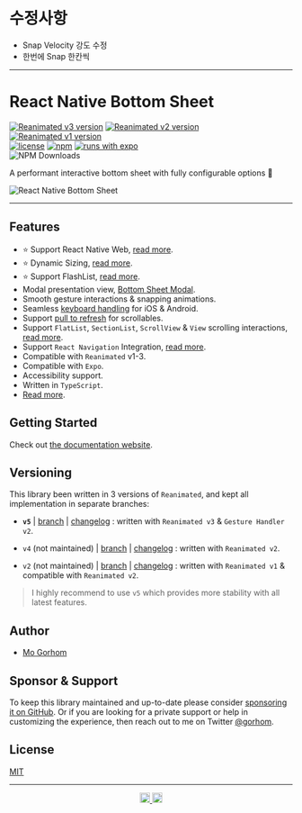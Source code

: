 # 수정사항

* Snap Velocity 강도 수정  
* 한번에 Snap 한칸씩 


---

# React Native Bottom Sheet

[![Reanimated v3 version](https://img.shields.io/github/package-json/v/gorhom/react-native-bottom-sheet/master?label=Reanimated%20v3&style=flat-square)](https://www.npmjs.com/package/@gorhom/bottom-sheet) [![Reanimated v2 version](https://img.shields.io/github/package-json/v/gorhom/react-native-bottom-sheet/v4?label=Reanimated%20v2&style=flat-square)](https://www.npmjs.com/package/@gorhom/bottom-sheet)  [![Reanimated v1 version](https://img.shields.io/github/package-json/v/gorhom/react-native-bottom-sheet/v2?label=Reanimated%20v1&style=flat-square)](https://www.npmjs.com/package/@gorhom/bottom-sheet)<br>
[![license](https://img.shields.io/npm/l/@gorhom/bottom-sheet?style=flat-square)](https://www.npmjs.com/package/@gorhom/bottom-sheet) [![npm](https://img.shields.io/badge/types-included-blue?style=flat-square)](https://www.npmjs.com/package/@gorhom/bottom-sheet) [![runs with expo](https://img.shields.io/badge/Runs%20with%20Expo-4630EB.svg?style=flat-square&logo=EXPO&labelColor=f3f3f3&logoColor=000)](https://expo.io/) <br> ![NPM Downloads](https://img.shields.io/npm/dw/%40gorhom%2Fbottom-sheet?style=flat-square)


A performant interactive bottom sheet with fully configurable options 🚀

![React Native Bottom Sheet](./preview.gif)

---

## Features
- ⭐️ Support React Native Web, [read more](https://gorhom.dev/react-native-bottom-sheet/web-support).
- ⭐️ Dynamic Sizing, [read more](https://gorhom.dev/react-native-bottom-sheet/dynamic-sizing).
- ⭐️ Support FlashList, [read more](https://gorhom.dev/react-native-bottom-sheet/components/bottomsheetflashlist).
- Modal presentation view, [Bottom Sheet Modal](https://gorhom.dev/react-native-bottom-sheet/modal).
- Smooth gesture interactions & snapping animations.
- Seamless [keyboard handling](https://gorhom.dev/react-native-bottom-sheet/keyboard-handling) for iOS & Android.
- Support [pull to refresh](https://gorhom.dev/react-native-bottom-sheet/pull-to-refresh) for scrollables.
- Support `FlatList`, `SectionList`, `ScrollView` & `View` scrolling interactions, [read more](https://gorhom.dev/react-native-bottom-sheet/scrollables).
- Support `React Navigation` Integration, [read more](https://gorhom.dev/react-native-bottom-sheet/react-navigation-integration).
- Compatible with `Reanimated` v1-3.
- Compatible with `Expo`.
- Accessibility support.
- Written in `TypeScript`.
- [Read more](https://gorhom.dev/react-native-bottom-sheet).

## Getting Started

Check out [the documentation website](https://gorhom.dev/react-native-bottom-sheet).

## Versioning

This library been written in 3 versions of `Reanimated`, and kept all implementation in separate branches:

- **`v5`** | [branch](https://github.com/gorhom/react-native-bottom-sheet/tree/master) | [changelog](https://github.com/gorhom/react-native-bottom-sheet/blob/master/CHANGELOG.md) : written with `Reanimated v3` & `Gesture Handler v2`.

- `v4` (not maintained) | [branch](https://github.com/gorhom/react-native-bottom-sheet/tree/v4) | [changelog](https://github.com/gorhom/react-native-bottom-sheet/blob/v4/CHANGELOG.md) : written with `Reanimated v2`.

- `v2` (not maintained) | [branch](https://github.com/gorhom/react-native-bottom-sheet/tree/v2) | [changelog](https://github.com/gorhom/react-native-bottom-sheet/blob/v2/CHANGELOG.md) : written with `Reanimated v1` & compatible with `Reanimated v2`.

> I highly recommend to use `v5` which provides more stability with all latest features.

## Author

- [Mo Gorhom](https://gorhom.dev/)

## Sponsor & Support

To keep this library maintained and up-to-date please consider [sponsoring it on GitHub](https://github.com/sponsors/gorhom). Or if you are looking for a private support or help in customizing the experience, then reach out to me on Twitter [@gorhom](https://twitter.com/gorhom).

## License

[MIT](./LICENSE)

---

<p align="center">
  <a href="https://gorhom.dev/#gh-light-mode-only" target="_blank">
    <img height="18" alt="Mo Gorhom" src="./mogorhom-light.png">
  </a>
  <a href="https://gorhom.dev/#gh-dark-mode-only" target="_blank">
    <img height="18" alt="Mo Gorhom" src="./mogorhom-dark.png">
  </a>
</p>
